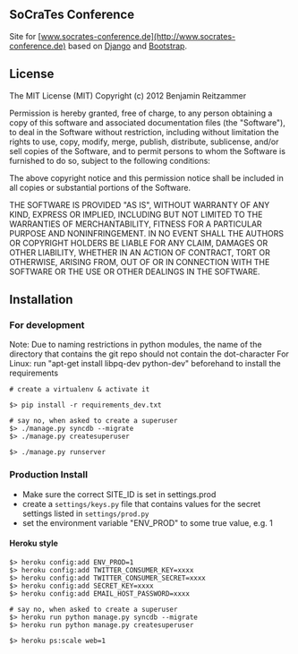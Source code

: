 ## SoCraTes Conference 
Site for [www.socrates-conference.de](http://www.socrates-conference.de) based on 
[Django](https://www.djangoproject.com/) and [Bootstrap](http://twitter.github.com/bootstrap/index.html).

## License

The MIT License (MIT)
Copyright (c) 2012 Benjamin Reitzammer

Permission is hereby granted, free of charge, to any person obtaining a copy of this software and associated documentation files (the "Software"), to deal in the Software without restriction, including without limitation the rights to use, copy, modify, merge, publish, distribute, sublicense, and/or sell copies of the Software, and to permit persons to whom the Software is furnished to do so, subject to the following conditions:

The above copyright notice and this permission notice shall be included in all copies or substantial portions of the Software.

THE SOFTWARE IS PROVIDED "AS IS", WITHOUT WARRANTY OF ANY KIND, EXPRESS OR IMPLIED, INCLUDING BUT NOT LIMITED TO THE WARRANTIES OF MERCHANTABILITY, FITNESS FOR A PARTICULAR PURPOSE AND NONINFRINGEMENT. IN NO EVENT SHALL THE AUTHORS OR COPYRIGHT HOLDERS BE LIABLE FOR ANY CLAIM, DAMAGES OR OTHER LIABILITY, WHETHER IN AN ACTION OF CONTRACT, TORT OR OTHERWISE, ARISING FROM, OUT OF OR IN CONNECTION WITH THE SOFTWARE OR THE USE OR OTHER DEALINGS IN THE SOFTWARE.

## Installation

### For development

Note: Due to naming restrictions in python modules, the name of the directory that contains the git repo should not contain the dot-character
For Linux: run "apt-get install libpq-dev python-dev" beforehand to install the requirements

    # create a virtualenv & activate it
    
    $> pip install -r requirements_dev.txt
    
    # say no, when asked to create a superuser
    $> ./manage.py syncdb --migrate
    $> ./manage.py createsuperuser
    
    $> ./manage.py runserver


### Production Install

- Make sure the correct SITE_ID is set in settings.prod
- create a `settings/keys.py` file that contains values for the secret settings listed in 
  `settings/prod.py`
- set the environment variable "ENV_PROD" to some true value, e.g. 1
  
#### Heroku style

    $> heroku config:add ENV_PROD=1
    $> heroku config:add TWITTER_CONSUMER_KEY=xxxx
    $> heroku config:add TWITTER_CONSUMER_SECRET=xxxx
    $> heroku config:add SECRET_KEY=xxxx
    $> heroku config:add EMAIL_HOST_PASSWORD=xxxx
    
    # say no, when asked to create a superuser
    $> heroku run python manage.py syncdb --migrate
    $> heroku run python manage.py createsuperuser

    $> heroku ps:scale web=1  
